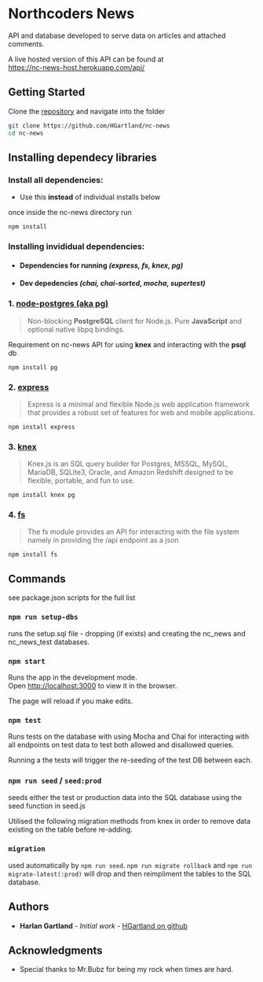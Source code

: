 # Northcoders News

API and database developed to serve data on articles and attached comments.

A live hosted version of this API can be found at \
https://nc-news-host.herokuapp.com/api/

## Getting Started

Clone the [repository](https://github.com/HGartland/nc-news) and navigate into the folder

```bash
git clone https://github.com/HGartland/nc-news
cd nc-news
```

## Installing dependecy libraries

### Install all dependencies:

- Use this **instead** of individual installs below

once inside the nc-news directory run

```
npm install
```

### Installing invididual dependencies:

- #### Dependencies for running _(express, fs, knex, pg)_
- #### Dev depedencies _(chai, chai-sorted, mocha, supertest)_

### 1. [node-postgres (aka pg)](https://www.npmjs.com/package/pg)

> Non-blocking **PostgreSQL** client for Node.js. Pure **JavaScript** and optional native libpq bindings.

Requirement on nc-news API for using **knex** and interacting with the **psql** db

```
npm install pg
```

### 2. [express](https://expressjs.com/)

> Express is a minimal and flexible Node.js web application framework that provides a robust set of features for web and mobile applications.

```
npm install express
```

### 3. [knex](http://knexjs.org/)

> Knex.js is an SQL query builder for Postgres, MSSQL, MySQL, MariaDB, SQLite3, Oracle, and Amazon Redshift designed to be flexible, portable, and fun to use.

```
npm install knex pg
```

### 4. [fs](https://nodejs.org/api/fs.html)

> The fs module provides an API for interacting with the file system namely in providing the /api endpoint as a json

```
npm install fs
```

## Commands

see package.json scripts for the full list

### `npm run setup-dbs`

runs the setup.sql file - dropping (if exists) and creating the nc_news and nc_news_test databases.

### `npm start`

Runs the app in the development mode.<br />
Open [http://localhost:3000](http://localhost:3000) to view it in the browser.

The page will reload if you make edits.<br />

### `npm test`

Runs tests on the database with using Mocha and Chai for interacting with all endpoints on test data to test both allowed and disallowed queries.

Running a the tests will trigger the re-seeding of the test DB between each.

### `npm run seed` / `seed:prod`

seeds either the test or production data into the SQL database using the seed function in seed.js

Utilised the following migration methods from knex in order to remove data existing on the table before re-adding.

### `migration`

used automatically by `npm run seed`.
`npm run migrate rollback` and `npm run migrate-latest(:prod)`
will drop and then reimpliment the tables to the SQL database.

## Authors

- **Harlan Gartland** - _Initial work_ - [HGartland on github](https://github.com/HGartland)

## Acknowledgments

- Special thanks to Mr.Bubz for being my rock when times are hard.
